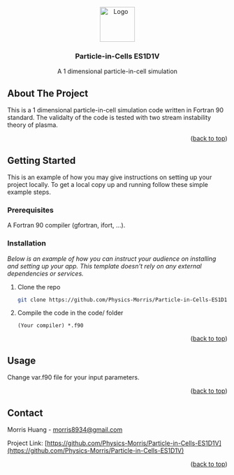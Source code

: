 <div id="top"></div>

<!-- PROJECT LOGO -->
<br />
<div align="center">
  <a href="https://github.com/othneildrew/Best-README-Template">
    <img src="https://github.com/Physics-Morris/Particle-in-Cells-ES1D1V/blob/main/figures/video/0499.png" alt="Logo" width="80" height="80">
  </a>

  <h3 align="center">Particle-in-Cells ES1D1V</h3>

  <p align="center">
    A 1 dimensional particle-in-cell simulation
  </p>
</div>


<!-- ABOUT THE PROJECT -->
## About The Project

This is a 1 dimensional particle-in-cell simulation code written in Fortran 90 standard. The validalty of the code is tested with two stream instability theory of plasma.

<p align="right">(<a href="#top">back to top</a>)</p>



<!-- GETTING STARTED -->
## Getting Started

This is an example of how you may give instructions on setting up your project locally.
To get a local copy up and running follow these simple example steps.

### Prerequisites

A Fortran 90 compiler (gfortran, ifort, ...).

### Installation

_Below is an example of how you can instruct your audience on installing and setting up your app. This template doesn't rely on any external dependencies or services._

1. Clone the repo
   ```sh
   git clone https://github.com/Physics-Morris/Particle-in-Cells-ES1D1V.git
   ```
3. Compile the code in the code/ folder
   ```
   (Your compiler) *.f90
   ```

<p align="right">(<a href="#top">back to top</a>)</p>


<!-- USAGE EXAMPLES -->
## Usage

Change var.f90 file for your input parameters.

<p align="right">(<a href="#top">back to top</a>)</p>

## Contact

Morris Huang - morris8934@gmail.com

Project Link: [https://github.com/Physics-Morris/Particle-in-Cells-ES1D1V](https://github.com/Physics-Morris/Particle-in-Cells-ES1D1V)

<p align="right">(<a href="#top">back to top</a>)</p>

